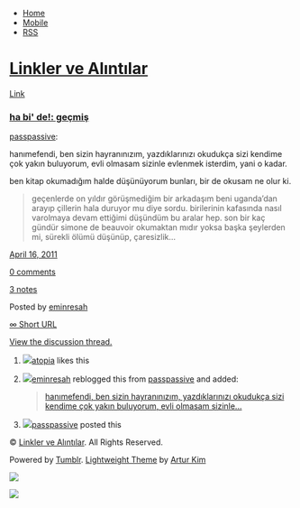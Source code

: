 -   [Home](/)
-   [Mobile](/mobile)
-   [RSS](http://eminresah.tumblr.com/rss)

[Linkler ve Alıntılar](/)
=========================

[Link](http://eminresah.tumblr.com/post/4665876739/ha-bi-de-gecmis)

### [ha bi' de!: geçmiş](http://passpassive.tumblr.com/post/4654716510)

[passpassive](http://passpassive.tumblr.com/post/4654716510):

hanımefendi, ben sizin hayranınızım, yazdıklarınızı okudukça sizi
kendime çok yakın buluyorum, evli olmasam sizinle evlenmek isterdim,
yani o kadar.

ben kitap okumadığım halde düşünüyorum bunları, bir de okusam ne olur
ki.

> geçenlerde on yıldır görüşmediğim bir arkadaşım beni uganda’dan arayıp
> çillerin hala duruyor mu diye sordu. birilerinin kafasında nasıl
> varolmaya devam ettiğimi düşündüm bu aralar hep. son bir kaç gündür
> simone de beauvoir okumaktan mıdır yoksa başka şeylerden mi, sürekli
> ölümü düşünüp, çaresizlik…

[April 16,
2011](http://eminresah.tumblr.com/post/4665876739/ha-bi-de-gecmis)

[0
comments](http://eminresah.tumblr.com/post/4665876739/ha-bi-de-gecmis#disqus_thread)

[3
notes](http://eminresah.tumblr.com/post/4665876739/ha-bi-de-gecmis#notes)

Posted by [eminresah](http://eminresah.tumblr.com/)

[∞ Short URL](http://tmblr.co/ZWS1Oy4M6w43)

[View the discussion thread.](http://erblog.disqus.com/?url=ref)

1.  [![](http://33.media.tumblr.com/avatar_7a29a742b4e8_16.png)](http://atopia.tumblr.com/ "Atopial ")[atopia](http://atopia.tumblr.com/ "Atopial")
    likes this
2.  [![](http://38.media.tumblr.com/avatar_06c8562d8d9e_16.png)](http://eminresah.tumblr.com/ "Linkler ve Alıntılar")[eminresah](http://eminresah.tumblr.com/ "Linkler ve Alıntılar")
    reblogged this from
    [passpassive](http://passpassive.tumblr.com/ "ha bi' de!") and
    added:

    > [hanımefendi, ben sizin hayranınızım, yazdıklarınızı okudukça sizi
    > kendime çok yakın buluyorum, evli olmasam
    > sizinle...](http://eminresah.tumblr.com/post/4665876739 "View post")

3.  [![](http://33.media.tumblr.com/avatar_063d45a540dc_16.png)](http://passpassive.tumblr.com/ "ha bi' de!")[passpassive](http://passpassive.tumblr.com/ "ha bi' de!")
    posted this

© [Linkler ve Alıntılar](/). All Rights Reserved.

Powered by [Tumblr](http://tumblr.com). [Lightweight
Theme](http://www.tumblr.com/theme/10820) by [Artur
Kim](http://arturkim.com)

![](https://px.srvcs.tumblr.com/impixu?T=1434918917&J=eyJ0eXBlIjoidXJsIiwidXJsIjoiaHR0cDpcL1wvZW1pbnJlc2FoLnR1bWJsci5jb21cL3Bvc3RcLzQ2NjU4NzY3MzlcL2hhLWJpLWRlLWdlY21pcyIsInJlcXR5cGUiOjAsInJvdXRlIjoiXC9wb3N0XC86aWRcLzpzdW1tYXJ5Iiwibm9zY3JpcHQiOjF9&U=DJHMPAJNDG&K=44dbf83ba28154ba0fba94b9579cb9506ab3fc275c6b03de2e6e0e2e0038dd52&R=)

![](https://px.srvcs.tumblr.com/impixu?T=1434918917&J=eyJ0eXBlIjoicG9zdCIsInVybCI6Imh0dHA6XC9cL2VtaW5yZXNhaC50dW1ibHIuY29tXC9wb3N0XC80NjY1ODc2NzM5XC9oYS1iaS1kZS1nZWNtaXMiLCJyZXF0eXBlIjowLCJyb3V0ZSI6IlwvcG9zdFwvOmlkXC86c3VtbWFyeSIsInBvc3RzIjpbeyJyb290X2Jsb2dpZCI6IjE1NzYwMDIiLCJyb290X3Bvc3RpZCI6IjQ2NTQ3MTY1MTAiLCJwb3N0aWQiOiI0NjY1ODc2NzM5IiwiYmxvZ2lkIjoiMzY0ODAyOCIsInNvdXJjZSI6MzN9XSwibm9zY3JpcHQiOjF9&U=ODHDNDLMPI&K=909e1a67c68b8146519fbb3538319089b26270306416a3446b67d163196d8976&R=)

